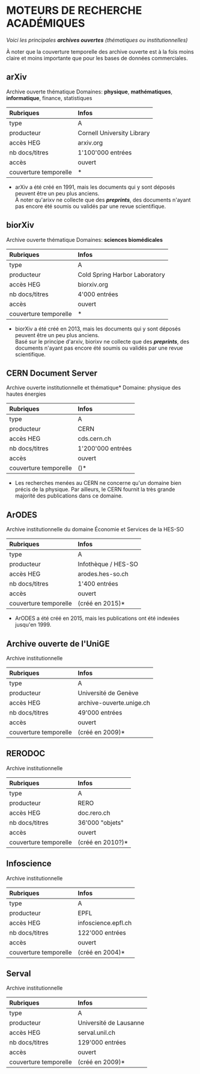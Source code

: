 # MOTEURS DE RECHERCHE ACADÉMIQUES

*Voici les principales **archives ouvertes** (thématiques ou institutionnelles)*   

À noter que la couverture temporelle des archive ouverte est à la fois moins claire et moins importante que pour les bases de données commerciales.   

## arXiv
Archive ouverte thématique
Domaines: **physique**, **mathématiques**, **informatique**, finance, statistiques

| Rubriques | Infos |
| :-------- | :---- |
| type | A |
| producteur | Cornell University Library |
| accès HEG | arxiv.org |
| nb docs/titres | 1'100'000 entrées |
| accès | ouvert |
| couverture temporelle | * |

* arXiv a été créé en 1991, mais les documents qui y sont déposés peuvent être un peu plus anciens.   
À noter qu'arixv ne collecte que des ***preprints***, des documents n'ayant pas encore été soumis ou validés par une revue scientifique.   


## biorXiv
Archive ouverte thématique
Domaines: **sciences biomédicales**

| Rubriques | Infos |
| :-------- | :---- |
| type | A |
| producteur | Cold Spring Harbor Laboratory |
| accès HEG | biorxiv.org |
| nb docs/titres | 4'000 entrées |
| accès | ouvert |
| couverture temporelle | * |

* biorXiv a été créé en 2013, mais les documents qui y sont déposés peuvent être un peu plus anciens.   
Basé sur le principe d'arxiv, biorixv ne collecte que des ***preprints***, des documents n'ayant pas encore été soumis ou validés par une revue scientifique.   


## CERN Document Server
Archive ouverte institutionnelle et thématique*
Domaine: physique des hautes énergies

| Rubriques | Infos |
| :-------- | :---- |
| type | A |
| producteur | CERN |
| accès HEG | cds.cern.ch |
| nb docs/titres | 1'200'000 entrées |
| accès | ouvert |
| couverture temporelle | ()* |

* Les recherches menées au CERN ne concerne qu'un domaine bien précis de la physique. Par ailleurs, le CERN fournit la très grande majorité des publications dans ce domaine.

## ArODES
Archive institutionnelle du domaine Économie et Services de la HES-SO

| Rubriques | Infos |
| :-------- | :---- |
| type | A |
| producteur | Infothèque / HES-SO |
| accès HEG | arodes.hes-so.ch |
| nb docs/titres | 1'400 entrées |
| accès | ouvert |
| couverture temporelle | (créé en 2015)* |

* ArODES a été créé en 2015, mais les publications ont été indexées jusqu'en 1999.


## Archive ouverte de l'UniGE
Archive institutionnelle

| Rubriques | Infos |
| :-------- | :---- |
| type | A |
| producteur | Université de Genève |
| accès HEG | archive-ouverte.unige.ch |
| nb docs/titres | 49'000 entrées |
| accès | ouvert |
| couverture temporelle | (créé en 2009)* |


## RERODOC
Archive institutionnelle

| Rubriques | Infos |
| :-------- | :---- |
| type | A |
| producteur | RERO |
| accès HEG | doc.rero.ch|
| nb docs/titres | 36'000 "objets" |
| accès | ouvert |
| couverture temporelle | (créé en 2010?)* |


## Infoscience
Archive institutionnelle

| Rubriques | Infos |
| :-------- | :---- |
| type | A |
| producteur | EPFL |
| accès HEG | infoscience.epfl.ch |
| nb docs/titres | 122'000 entrées |
| accès | ouvert |
| couverture temporelle | (créé en 2004)* |


## Serval
Archive institutionnelle

| Rubriques | Infos |
| :-------- | :---- |
| type | A |
| producteur | Université de Lausanne |
| accès HEG | serval.unil.ch |
| nb docs/titres | 129'000 entrées |
| accès | ouvert |
| couverture temporelle | (créé en 2009)* |
